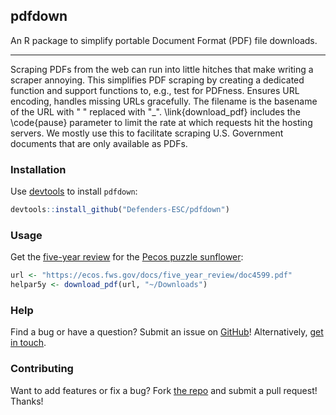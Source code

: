 ## pdfdown

An R package to simplify portable Document Format (PDF) file downloads.

----

Scraping PDFs from the web can run into little hitches that make
writing a scraper annoying. This simplifies PDF scraping by creating a
dedicated function and support functions to, e.g., test for PDFness. Ensures
URL encoding, handles missing URLs gracefully. The filename is the basename
of the URL with " " replaced with "_". \link{download_pdf} includes the
\code{pause} parameter to limit the rate at which requests hit the hosting
servers. We mostly use this to facilitate scraping U.S. Government documents 
that are only available as PDFs.

### Installation

Use [devtools](https://github.com/hadley/devtools) to install `pdfdown`:

```r
devtools::install_github("Defenders-ESC/pdfdown")
```

### Usage

Get the [five-year review](https://www.fws.gov/endangered/what-we-do/pdf/5-yr_review_factsheet.pdf) for the [Pecos puzzle sunflower](https://ecos.fws.gov/ecp0/profile/speciesProfile?spcode=Q0YJ):

```r
url <- "https://ecos.fws.gov/docs/five_year_review/doc4599.pdf"
helpar5y <- download_pdf(url, "~/Downloads")
```

### Help

Find a bug or have a question? Submit an issue on [GitHub](https://github.com/Defenders-ESC/pdfdown/issues)! Alternatively, 
[get in touch](mailto:esa@defenders.org).

### Contributing

Want to add features or fix a bug? Fork [the repo](https://github.com/Defenders-ESC/pdfdown) and submit a pull request! Thanks!

